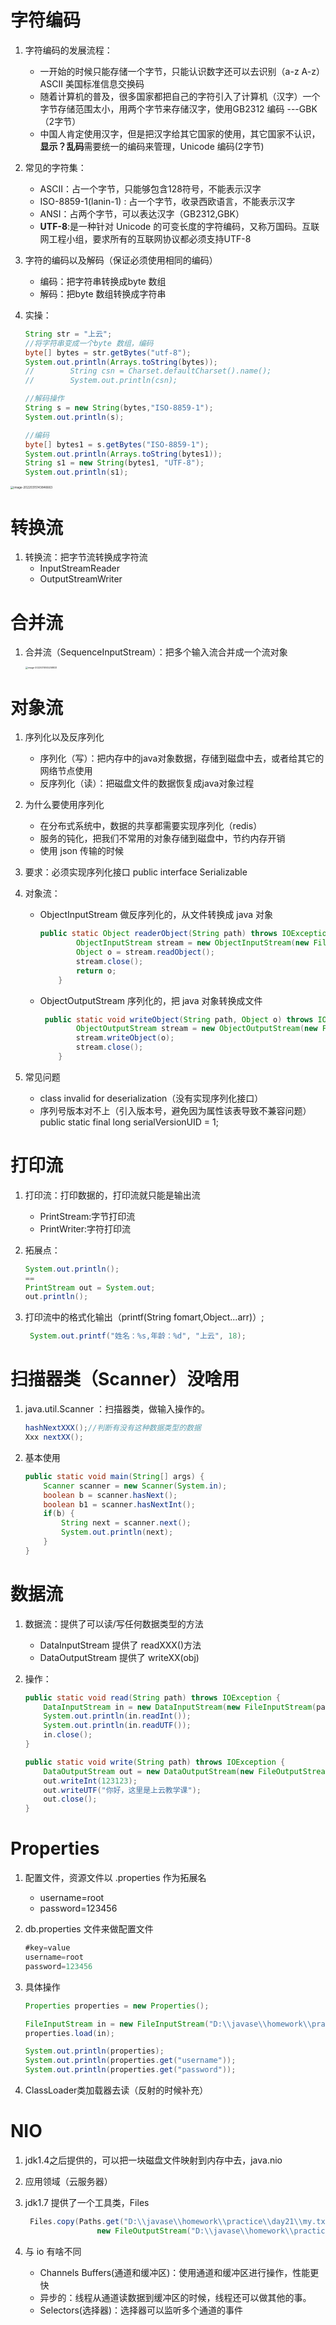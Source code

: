 # 字符编码

1. 字符编码的发展流程：

   - 一开始的时候只能存储一个字节，只能认识数字还可以去识别（a-z A-z）ASCII 美国标准信息交换码
   - 随着计算机的普及，很多国家都把自己的字符引入了计算机（汉字）一个字节存储范围太小，用两个字节来存储汉字，使用GB2312 编码 ---GBK（2字节）
   - 中国人肯定使用汉字，但是把汉字给其它国家的使用，其它国家不认识，**显示？乱码**需要统一的编码来管理，Unicode 编码(2字节)

2. 常见的字符集：

   - ASCII：占一个字节，只能够包含128符号，不能表示汉字
   - ISO-8859-1(lanin-1) : 占一个字节，收录西欧语言，不能表示汉字
   - ANSI：占两个字节，可以表达汉字（GB2312,GBK）
   - **UTF-8**:是一种针对 Unicode 的可变长度的字符编码，又称万国码。互联网工程小组，要求所有的互联网协议都必须支持UTF-8

3. 字符的编码以及解码（保证必须使用相同的编码）

   - 编码：把字符串转换成byte 数组
   - 解码：把byte 数组转换成字符串

4. 实操：

   ```java
   String str = "上云";
   //将字符串变成一个byte 数组，编码
   byte[] bytes = str.getBytes("utf-8");
   System.out.println(Arrays.toString(bytes));
   //        String csn = Charset.defaultCharset().name();
   //        System.out.println(csn);
   
   //解码操作
   String s = new String(bytes,"ISO-8859-1");
   System.out.println(s);
   
   //编码
   byte[] bytes1 = s.getBytes("ISO-8859-1");
   System.out.println(Arrays.toString(bytes1));
   String s1 = new String(bytes1, "UTF-8");
   System.out.println(s1);
   
   ```

   

<img src="../picture-master/static/image-20220315143846663.png" alt="image-20220315143846663" style="zoom:33%;" />

# 转换流

1. 转换流：把字节流转换成字符流
   - InputStreamReader
   - OutputStreamWriter

# 合并流

1. 合并流（SequenceInputStream）：把多个输入流合并成一个流对象

   <img src="../picture-master/static/image-20220315145258833.png" alt="image-20220315145258833" style="zoom:25%;" />

# 对象流

1. 序列化以及反序列化

   - 序列化（写）：把内存中的java对象数据，存储到磁盘中去，或者给其它的网络节点使用
   - 反序列化（读）：把磁盘文件的数据恢复成java对象过程

2. 为什么要使用序列化

   - 在分布式系统中，数据的共享都需要实现序列化（redis）
   - 服务的钝化，把我们不常用的对象存储到磁盘中，节约内存开销
   - 使用 json 传输的时候

3. 要求：必须实现序列化接口 public interface Serializable 

4. 对象流：

   - ObjectInputStream 做反序列化的，从文件转换成 java 对象

     ```java
     public static Object readerObject(String path) throws IOException, ClassNotFoundException {
             ObjectInputStream stream = new ObjectInputStream(new FileInputStream(path));
             Object o = stream.readObject();
             stream.close();
             return o;
         }
     ```

     

   - ObjectOutputStream 序列化的，把 java 对象转换成文件

     ```java
      public static void writeObject(String path, Object o) throws IOException {
             ObjectOutputStream stream = new ObjectOutputStream(new FileOutputStream(path));
             stream.writeObject(o);
             stream.close();
         }
     ```

5. 常见问题

   - class invalid for deserialization（没有实现序列化接口）
   - 序列号版本对不上（引入版本号，避免因为属性该表导致不兼容问题）public static final long serialVersionUID = 1;

# 打印流

1. 打印流：打印数据的，打印流就只能是输出流

   - PrintStream:字节打印流
   - PrintWriter:字符打印流

2. 拓展点：

   ```java
   System.out.println();
   ==
   PrintStream out = System.out;
   out.println();
   ```

3. 打印流中的格式化输出（printf(String fomart,Object...arr)）;

   ```java
    System.out.printf("姓名：%s,年龄：%d", "上云", 18);
   ```

   

# 扫描器类（Scanner）没啥用

1. java.util.Scanner ：扫描器类，做输入操作的。

   ```java
   hashNextXXX();//判断有没有这种数据类型的数据
   Xxx nextXX();
   ```

2. 基本使用

   ```java
   public static void main(String[] args) {
       Scanner scanner = new Scanner(System.in);
       boolean b = scanner.hasNext();
       boolean b1 = scanner.hasNextInt();
       if(b) {
           String next = scanner.next();
           System.out.println(next);
       }
   }
   ```

   

# 数据流

1. 数据流：提供了可以读/写任何数据类型的方法

   - DataInputStream 提供了 readXXX()方法
   - DataOutputStream 提供了 writeXX(obj)

2. 操作：

   ```java
   public static void read(String path) throws IOException {
       DataInputStream in = new DataInputStream(new FileInputStream(path));
       System.out.println(in.readInt());
       System.out.println(in.readUTF());
       in.close();
   }
   
   public static void write(String path) throws IOException {
       DataOutputStream out = new DataOutputStream(new FileOutputStream(path));
       out.writeInt(123123);
       out.writeUTF("你好，这里是上云教学课");
       out.close();
   }
   ```

   

# Properties

1. 配置文件，资源文件以 .properties 作为拓展名

   - username=root
   - password=123456

2. db.properties 文件来做配置文件

   ```java
   #key=value
   username=root
   password=123456
   ```

3. 具体操作

   ```java
   Properties properties = new Properties();
   
   FileInputStream in = new FileInputStream("D:\\javase\\homework\\practice\\day21\\src\\cn\\sycoder\\PropertiesDemo\\db.properties");
   properties.load(in);
   
   System.out.println(properties);
   System.out.println(properties.get("username"));
   System.out.println(properties.get("password"));
   ```

4. ClassLoader类加载器去读（反射的时候补充）

# NIO

1. jdk1.4之后提供的，可以把一块磁盘文件映射到内存中去，java.nio

2. 应用领域（云服务器）

3. jdk1.7 提供了一个工具类，Files

   ```java
    Files.copy(Paths.get("D:\\javase\\homework\\practice\\day21\\my.txt"),
                   new FileOutputStream("D:\\javase\\homework\\practice\\day21\\AAA.txt"));
   ```

4. 与 io 有啥不同

   - Channels Buffers(通道和缓冲区)：使用通道和缓冲区进行操作，性能更快
   - 异步的：线程从通道读数据到缓冲区的时候，线程还可以做其他的事。
   - Selectors(选择器)：选择器可以监听多个通道的事件